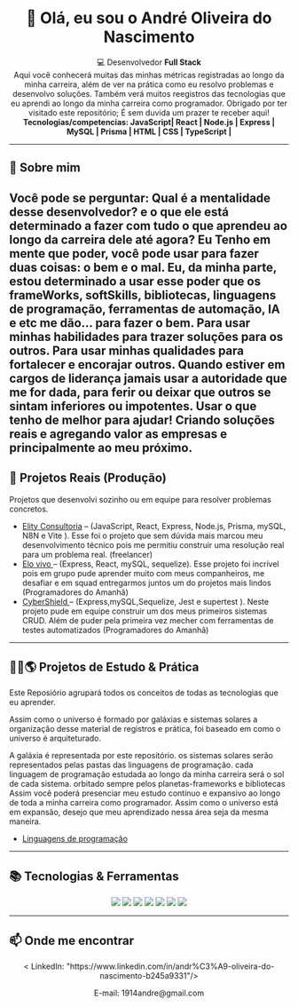 <h1 align="center">👋 Olá, eu sou o André Oliveira do Nascimento</h1>

<p align="center">
  💻 Desenvolvedor <strong>Full Stack</strong><br/> Aqui você conhecerá muitas das minhas métricas registradas ao longo da minha carreira, além de ver na prática como eu resolvo problemas e desenvolvo soluções. Também
  verá muitos reegistros das tecnologias que eu aprendi ao longo da minha carreira como programador. Obrigado por ter visitado este repositório; É sem duvida um prazer te receber aqui! 
  
  <strong>
  Tecnologias/competencias: JavaScript| React | Node.js | Express | MySQL | Prisma | HTML | CSS | TypeScript |  </strong>
</p>

---

## 👤 Sobre mim
 Você pode se perguntar: Qual é a mentalidade desse desenvolvedor? e o que ele está determinado a fazer com tudo o que aprendeu ao longo da carreira dele até agora? 
  Eu Tenho em mente que poder, você pode usar para fazer duas coisas: o bem e o mal.
  Eu, da minha parte, estou determinado a usar esse poder que os frameWorks, softSkills, bibliotecas, linguagens de programação, ferramentas de automação, IA e etc me dão...
  para fazer o bem. Para usar minhas habilidades para trazer soluções para os outros. Para usar minhas qualidades para fortalecer e encorajar outros. Quando estiver em cargos de liderança jamais
  usar a autoridade que me for dada, para ferir ou deixar que outros se sintam inferiores ou impotentes. Usar o que tenho de melhor para ajudar! Criando soluções reais e agregando valor as empresas e principalmente ao meu próximo.
---

## 🚀 Projetos Reais (Produção)
Projetos que desenvolvi sozinho ou em equipe para resolver problemas concretos.

- [Elity Consultoria](https://github.com/Andrescimentoo/elityConsultoria.git) – (JavaScript, React, Express, Node.js, Prisma, mySQL, N8N e Vite ). Esse foi o projeto que sem dúvida mais marcou meu desenvolvimento técnico pois me permitiu construir uma resolução real para um problema real. (freelancer)
- [Elo vivo ](https://github.com/Debora-Laiss/Projeto_Final_M5.git) – (Express, React, mySQL, sequelize). Esse projeto foi incrível pois em grupo pude aprender muito com meus companheiros, me desafiar e em squad entregarmos juntos um do projetos mais lindos (Programadores do Amanhã)     
- [CyberShield ](https://github.com/AndreyJustino/Cybershield-API.git) – (Express,mySQL,Sequelize, Jest e supertest ). Neste projeto pude em equipe construir um dos meus primeiros sistemas CRUD. Além de puder pela primeira vez mecher com ferramentas de testes automatizados (Programadores do Amanhã)     

---

## 🧑‍💻🌎 Projetos de Estudo & Prática  

Este Reposiório agrupará todos os conceitos de todas as tecnologias que eu aprender.

Assim como o universo é formado por galáxias e sistemas solares a organização desse material de registros e 
prática, foi baseado em como o universo é arquiteturado.

A galáxia é representada por este repositório. os sistemas solares serão representados pelas pastas das linguagens de programação.
cada linguagem de programação estudada ao longo da minha carreira será o sol de cada sistema. orbitado sempre pelos planetas-frameworks e bibliotecas
Assim você poderá presenciar meu estudo contínuo e expansivo ao longo de toda a minha carreira como programador. Assim como o universo
está em expansão, desejo que meu aprendizado nessa área seja da mesma maneira.

- [Linguagens de programação](link)
 



---

## 📚 Tecnologias & Ferramentas
<p align="center">
  <img src="https://img.shields.io/badge/-JavaScript-F7DF1E?logo=javascript&logoColor=000" />
  <img src="https://img.shields.io/badge/-Node.js-339933?logo=node.js&logoColor=fff" />
  <img src="https://img.shields.io/badge/-Express-000000?logo=express&logoColor=fff" />
  <img src="https://img.shields.io/badge/-React-61DAFB?logo=react&logoColor=000" />
  <img src="https://img.shields.io/badge/-MySQL-4479A1?logo=mysql&logoColor=fff" />
  <img src="https://img.shields.io/badge/-Prisma-2D3748?logo=prisma&logoColor=fff" />
  <img src="https://img.shields.io/badge/-Git-F05032?logo=git&logoColor=fff" />
</p>

---

## 📫 Onde me encontrar
<p align="center">
  < LinkedIn: <a></LinkedIn:> "https://www.linkedin.com/in/andr%C3%A9-oliveira-do-nascimento-b245a9331"/> 
</p>
<p align="center"> E-mail: 1914andre@gmail.com
